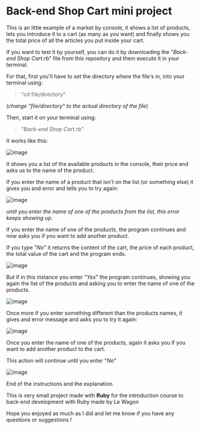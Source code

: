 # Back-end Shop Cart mini project

This is an little example of a market by console, it shows a list of products, lets you introduce it to a cart (as many as you want) and finally shows you the total price of all the articles you put inside your cart.

If you want to test it by yourself, you can do it by downloading the "_Back-end Shop Cart.rb_" file from this repository and them execute it in your terminal.

For that, first you'll have to set the directory where the file's in, into your terminal using:

> "cd file/directory"

(_change "file/directory" to the actual directory of the file_)

Then, start it on your terminal using: 

> "_Back-end Shop Cart.rb_" 

It works like this: 

![image](https://user-images.githubusercontent.com/93904438/145693933-39682829-769c-4deb-9d95-5f7fcf9e1aac.png)

It shows you a list of the available products in the console, their price and asks us to the name of the product.

If you enter the name of a product that isn't on the list (or something else) it gives you and error and tells you to try again:

![image](https://user-images.githubusercontent.com/93904438/145693977-3f39eb3b-5dc4-469d-971e-cda74b3dc65e.png)

_until you enter the name of one of the products from the list, this error keeps showing up._

If you enter the name of one of the products, the program continues and now asks you if you want to add another product.

If you type "_No_" it returns the content of the cart, the price of each product, the total value of the cart and the program ends.

![image](https://user-images.githubusercontent.com/93904438/145694053-ada5c6af-0a2c-450a-b7c8-22ebd41d3f72.png)

But if in this instance you enter "_Yes_" the program continues, showing you again the list of the products and asking you to enter the name of one of the products. 

![image](https://user-images.githubusercontent.com/93904438/145694091-6c25f219-bcc9-46d2-9d04-dc8e48c719a6.png)

Once more if you enter something different than the products names, it gives and error message and asks you to try it again:

![image](https://user-images.githubusercontent.com/93904438/145694115-bda8cfc4-befd-4237-932a-1dbc9cf1792f.png)

Once you enter the name of one of the products, again it asks you if you want to add another product to the cart.

This action will continue until you enter "_No_"

![image](https://user-images.githubusercontent.com/93904438/145694135-2dbd8b76-d590-4733-b855-3cf1811cad5f.png)

End of the instructions and the explanation.

This is very small project made with **Ruby** for the introduction course to back-end development with Ruby made by Le Wagon

Hope you enjoyed as much as I did and let me know if you have any questions or suggestions !
